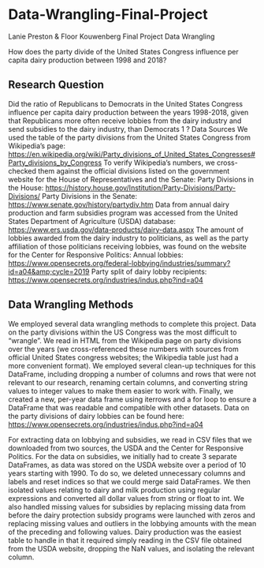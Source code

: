 # Data-Wrangling-Final-Project
Lanie Preston &amp; Floor Kouwenberg Final Project Data Wrangling 


How does the party divide of the United States Congress influence per capita dairy production between 1998 and 2018?


## Research Question
Did the ratio of Republicans to Democrats in the United States Congress influence per capita dairy production
between the years 1998-2018, given that Republicans more often receive lobbies from the dairy industry and send
subsidies to the dairy industry, than Democrats 1 ?
Data Sources
We used the table of the party divisions from the United States Congress from Wikipedia’s page:
https://en.wikipedia.org/wiki/Party_divisions_of_United_States_Congresses#Party_divisions_by_Congress
To verify Wikipedia’s numbers, we cross-checked them against the official divisions listed on the government
website for the House of Representatives and the Senate:
Party Divisions in the House: https://history.house.gov/Institution/Party-Divisions/Party-Divisions/
Party Divisions in the Senate: https://www.senate.gov/history/partydiv.htm
Data from annual dairy production and farm subsidies program was accessed from the United States Department
of Agriculture (USDA) database: https://www.ers.usda.gov/data-products/dairy-data.aspx
The amount of lobbies awarded from the dairy industry to politicians, as well as the party affiliation of those
politicians receiving lobbies, was found on the website for the Center for Responsive Politics:
Annual lobbies: https://www.opensecrets.org/federal-lobbying/industries/summary?id=a04&amp;cycle=2019
Party split of dairy lobby recipients: https://www.opensecrets.org/industries/indus.php?ind=a04


## Data Wrangling Methods
We employed several data wrangling methods to complete this project. Data on the party divisions within the US
Congress was the most difficult to “wrangle”. We read in HTML from the Wikipedia page on party divisions over
the years (we cross-referenced these numbers with sources from official United States congress websites; the
Wikipedia table just had a more convenient format). We employed several clean-up techniques for this
DataFrame, including dropping a number of columns and rows that were not relevant to our research, renaming
certain columns, and converting string values to integer values to make them easier to work with. Finally, we
created a new, per-year data frame using iterrows and a for loop to ensure a DataFrame that was readable and
compatible with other datasets. Data on the party divisions of dairy lobbies can be found here:
https://www.opensecrets.org/industries/indus.php?ind=a04


For extracting data on lobbying and subsidies, we read in CSV files that we downloaded from two sources, the
USDA and the Center for Responsive Politics. For the data on subsidies, we initially had to create 3 separate
DataFrames, as data was stored on the USDA website over a period of 10 years starting with 1990. To do so, we
deleted unnecessary columns and labels and reset indices so that we could merge said DataFrames. We then
isolated values relating to dairy and milk production using regular expressions and converted all dollar values from
string or float to int. We also handled missing values for subsidies by replacing missing data from before the dairy
protection subsidy programs were launched with zeros and replacing missing values and outliers in the lobbying
amounts with the mean of the preceding and following values.
Dairy production was the easiest table to handle in that it required simply reading in the CSV file obtained from the
USDA website, dropping the NaN values, and isolating the relevant column.
